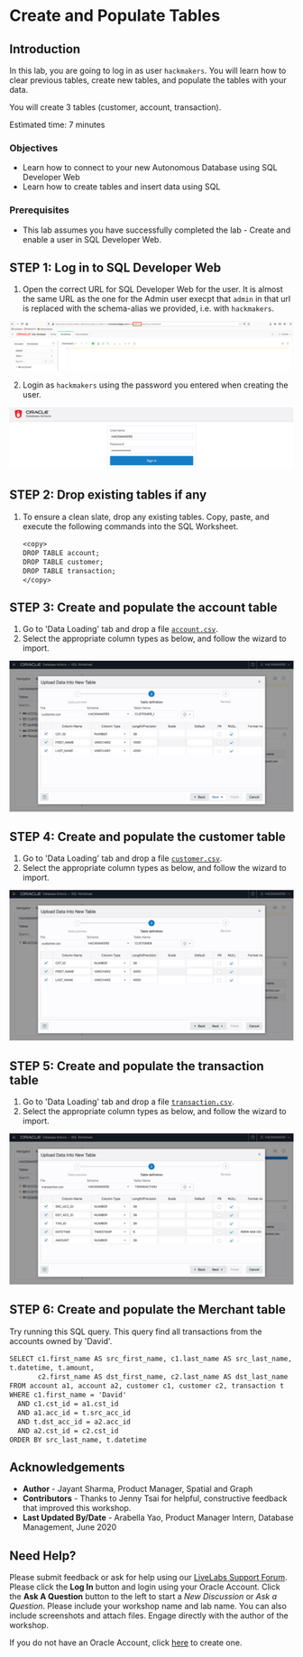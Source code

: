 # Create and Populate Tables

## Introduction

In this lab, you are going to log in as user `hackmakers`. You will learn how to clear previous tables, create new tables, and populate the tables with your data.

You will create 3 tables (customer, account, transaction).

Estimated time: 7 minutes

### Objectives

- Learn how to connect to your new Autonomous Database using SQL Developer Web
- Learn how to create tables and insert data using SQL

### Prerequisites

- This lab assumes you have successfully completed the lab - Create and enable a user in SQL Developer Web.

## **STEP 1:** Log in to SQL Developer Web

1. Open the correct URL for SQL Developer Web for the user. It is almost the same URL as the one for the Admin user execpt that `admin` in that url is replaced with the schema-alias we provided, i.e. with `hackmakers`.

  ![](images/admin_url.png " ")

2. Login as `hackmakers` using the password you entered when creating the user.

  ![](images/02.jpg " ")

## **STEP 2:** Drop existing tables if any

1. To ensure a clean slate, drop any existing tables. Copy, paste, and execute the following commands into the SQL Worksheet.

    ```
    <copy>
    DROP TABLE account;
    DROP TABLE customer;
    DROP TABLE transaction;
    </copy>
    ```

## **STEP 3:** Create and populate the account table

1. Go to 'Data Loading' tab and drop a file [`account.csv`](./data/account.csv).
2. Select the appropriate column types as below, and follow the wizard to import.

  ![](images/03.jpg " ")

## **STEP 4:** Create and populate the customer table

1. Go to 'Data Loading' tab and drop a file [`customer.csv`](./data/customer.csv).
2. Select the appropriate column types as below, and follow the wizard to import.

  ![](images/04.jpg " ")

## **STEP 5:** Create and populate the transaction table

1. Go to 'Data Loading' tab and drop a file [`transaction.csv`](./data/transaction.csv).
2. Select the appropriate column types as below, and follow the wizard to import.

  ![](images/05.jpg " ")

## **STEP 6:** Create and populate the Merchant table

Try running this SQL query. This query find all transactions from the accounts owned by 'David'.

    SELECT c1.first_name AS src_first_name, c1.last_name AS src_last_name, t.datetime, t.amount,
           c2.first_name AS dst_first_name, c2.last_name AS dst_last_name
    FROM account a1, account a2, customer c1, customer c2, transaction t
    WHERE c1.first_name = 'David'
      AND c1.cst_id = a1.cst_id
      AND a1.acc_id = t.src_acc_id
      AND t.dst_acc_id = a2.acc_id
      AND a2.cst_id = c2.cst_id
    ORDER BY src_last_name, t.datetime

## Acknowledgements

* **Author** - Jayant Sharma, Product Manager, Spatial and Graph
* **Contributors** - Thanks to Jenny Tsai for helpful, constructive feedback that improved this workshop.
* **Last Updated By/Date** - Arabella Yao, Product Manager Intern, Database Management, June 2020

## Need Help?
Please submit feedback or ask for help using our [LiveLabs Support Forum](https://community.oracle.com/tech/developers/categories/oracle-graph). Please click the **Log In** button and login using your Oracle Account. Click the **Ask A Question** button to the left to start a *New Discussion* or *Ask a Question*.  Please include your workshop name and lab name.  You can also include screenshots and attach files.  Engage directly with the author of the workshop.

If you do not have an Oracle Account, click [here](https://profile.oracle.com/myprofile/account/create-account.jspx) to create one.
